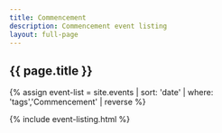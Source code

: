 ```yaml
---
title: Commencement
description: Commencement event listing
layout: full-page
---
```


<section id="main-content">
<div class="grid-container large">
<section class="heading">
<h2 class="underline">{{ page.title }}</h2>
</section>

<div class="events-card-list fade-out-siblings">
{% assign event-list = site.events | sort: 'date' | where: 'tags','Commencement' | reverse %}

{% include event-listing.html %}
